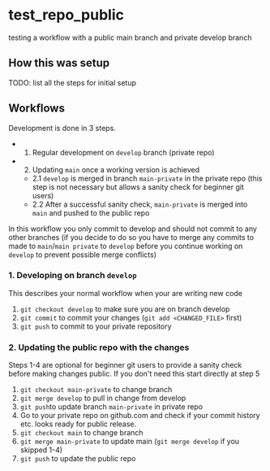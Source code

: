# test_repo_public
testing a workflow with a public main branch and private develop branch


## How this was setup
TODO: list all the steps for initial setup

## Workflows
Development is done in 3 steps.

* 1. Regular development on `develop` branch (private repo)
* 2. Updating `main` once a working version is achieved 
    * 2.1 `develop` is merged in branch `main-private` in the private repo (this step is not necessary but allows a sanity check for beginner git users)
    * 2.2 After a successful sanity check, `main-private` is merged into `main` and pushed to the public repo

In this workflow you only commit to develop and should not commit to any other branches (if you decide to do so you have to merge any commits to made to `main`/`main private` to `develop` before you continue working on `develop` to prevent possible merge conflicts)
### 1. Developing on branch `develop`
This describes your normal workflow when your are writing new code
1.  `git checkout develop` to make sure you are on branch develop
2. `git commit` to commit your changes (`git add <CHANGED_FILE>` first)
3. `git push` to commit to your private repository

### 2. Updating the public repo with the changes
Steps 1-4 are optional for beginner git users to provide a sanity check before making changes public. If you don't need this start directly at step 5
1. `git checkout main-private` to change branch
2. `git merge develop` to pull in change from develop
3. `git push`to update branch `main-private` in private repo
4.  Go to your private repo on github.com and check if your commit history etc. looks ready for public release.
5. `git checkout main` to change branch
6. `git merge main-private` to update main (`git merge develop` if you skipped 1-4)
7. `git push` to update the public repo
